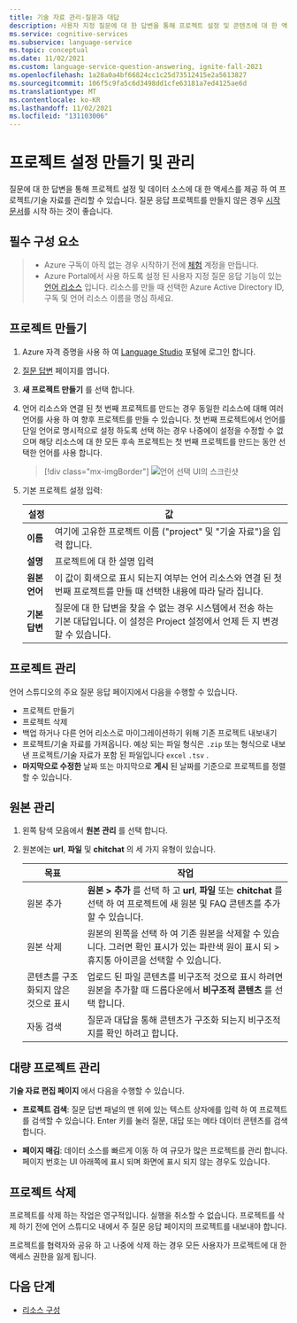 ```yaml
---
title: 기술 자료 관리-질문과 대답
description: 사용자 지정 질문에 대 한 답변을 통해 프로젝트 설정 및 콘텐츠에 대 한 액세스를 제공 하 여 프로젝트를 관리할 수 있습니다.
ms.service: cognitive-services
ms.subservice: language-service
ms.topic: conceptual
ms.date: 11/02/2021
ms.custom: language-service-question-answering, ignite-fall-2021
ms.openlocfilehash: 1a28a0a4bf66824cc1c25d73512415e2a5613827
ms.sourcegitcommit: 106f5c9fa5c6d3498dd1cfe63181a7ed4125ae6d
ms.translationtype: MT
ms.contentlocale: ko-KR
ms.lasthandoff: 11/02/2021
ms.locfileid: "131103006"
---
```

# <a name="create-and-manage-project-settings"></a>프로젝트 설정 만들기 및 관리

질문에 대 한 답변을 통해 프로젝트 설정 및 데이터 소스에 대 한 액세스를 제공 하 여 프로젝트/기술 자료를 관리할 수 있습니다. 질문 응답 프로젝트를 만들지 않은 경우 [시작 문서](create-test-deploy.md)를 시작 하는 것이 좋습니다.

## <a name="prerequisites"></a>필수 구성 요소

> * Azure 구독이 아직 없는 경우 시작하기 전에 [체험](https://azure.microsoft.com/free/cognitive-services/) 계정을 만듭니다.
> * Azure Portal에서 사용 하도록 설정 된 사용자 지정 질문 응답 기능이 있는 [언어 리소스](https://aka.ms/create-language-resource) 입니다. 리소스를 만들 때 선택한 Azure Active Directory ID, 구독 및 언어 리소스 이름을 명심 하세요.

## <a name="create-a-project"></a>프로젝트 만들기

1. Azure 자격 증명을 사용 하 여 [Language Studio](https://language.azure.com/) 포털에 로그인 합니다.

2. [질문 답변](https://language.azure.com/languageStudio/questionAnswering/projects) 페이지를 엽니다.

3. **새 프로젝트 만들기** 를 선택 합니다.

4. 언어 리소스와 연결 된 첫 번째 프로젝트를 만드는 경우 동일한 리소스에 대해 여러 언어를 사용 하 여 향후 프로젝트를 만들 수 있습니다. 첫 번째 프로젝트에서 언어를 단일 언어로 명시적으로 설정 하도록 선택 하는 경우 나중에이 설정을 수정할 수 없으며 해당 리소스에 대 한 모든 후속 프로젝트는 첫 번째 프로젝트를 만드는 동안 선택한 언어를 사용 합니다.

    > [!div class="mx-imgBorder"]
    > ![언어 선택 UI의 스크린샷](../media/manage-knowledge-base/choose-language-option.png)

5. 기본 프로젝트 설정 입력:

    |설정| 값|
    |-------|------|
    |**이름** | 여기에 고유한 프로젝트 이름 ("project" 및 "기술 자료")을 입력 합니다. |
    |**설명** | 프로젝트에 대 한 설명 입력 |
    |**원본 언어** | 이 값이 회색으로 표시 되는지 여부는 언어 리소스와 연결 된 첫 번째 프로젝트를 만들 때 선택한 내용에 따라 달라 집니다.  |
    |**기본 답변** | 질문에 대 한 답변을 찾을 수 없는 경우 시스템에서 전송 하는 기본 대답입니다. 이 설정은 Project 설정에서 언제 든 지 변경할 수 있습니다.

## <a name="manage-projects"></a>프로젝트 관리

언어 스튜디오의 주요 질문 응답 페이지에서 다음을 수행할 수 있습니다.

- 프로젝트 만들기
- 프로젝트 삭제
- 백업 하거나 다른 언어 리소스로 마이그레이션하기 위해 기존 프로젝트 내보내기
- 프로젝트/기술 자료를 가져옵니다. 예상 되는 파일 형식은 `.zip` 또는 형식으로 내보낸 프로젝트/기술 자료가 포함 된 파일입니다 `excel` `.tsv` .
- **마지막으로 수정한** 날짜 또는 마지막으로 **게시** 된 날짜를 기준으로 프로젝트를 정렬할 수 있습니다.

## <a name="manage-sources"></a>원본 관리

1. 왼쪽 탐색 모음에서 **원본 관리** 를 선택 합니다.

1.  원본에는 **url**, **파일** 및 **chitchat** 의 세 가지 유형이 있습니다.

       |목표|작업|
       |--|--|
       |원본 추가|**원본 > 추가** 를 선택 하 고 **url**, **파일** 또는 **chitchat** 를 선택 하 여 프로젝트에 새 원본 및 FAQ 콘텐츠를 추가할 수 있습니다.|
       |원본 삭제|원본의 왼쪽을 선택 하 여 기존 원본을 삭제할 수 있습니다. 그러면 확인 표시가 있는 파란색 원이 표시 되 > 휴지통 아이콘을 선택할 수 있습니다. |
       |콘텐츠를 구조화되지 않은 것으로 표시|업로드 된 파일 콘텐츠를 비구조적 것으로 표시 하려면 원본을 추가할 때 드롭다운에서 **비구조적 콘텐츠** 를 선택 합니다.|
       |자동 검색| 질문과 대답을 통해 콘텐츠가 구조화 되는지 비구조적 지를 확인 하려고 합니다.|

## <a name="manage-large-projects"></a>대량 프로젝트 관리

**기술 자료 편집 페이지** 에서 다음을 수행할 수 있습니다.

* **프로젝트 검색**: 질문 답변 패널의 맨 위에 있는 텍스트 상자에를 입력 하 여 프로젝트를 검색할 수 있습니다. Enter 키를 눌러 질문, 대답 또는 메타 데이터 콘텐츠를 검색 합니다.

* **페이지 매김**: 데이터 소스를 빠르게 이동 하 여 규모가 많은 프로젝트를 관리 합니다. 페이지 번호는 UI 아래쪽에 표시 되며 화면에 표시 되지 않는 경우도 있습니다.

## <a name="delete-project"></a>프로젝트 삭제

프로젝트를 삭제 하는 작업은 영구적입니다. 실행을 취소할 수 없습니다. 프로젝트를 삭제 하기 전에 언어 스튜디오 내에서 주 질문 응답 페이지의 프로젝트를 내보내야 합니다.

프로젝트를 협력자와 공유 하 고 나중에 삭제 하는 경우 모든 사용자가 프로젝트에 대 한 액세스 권한을 잃게 됩니다.

## <a name="next-steps"></a>다음 단계

* [리소스 구성](./configure-resources.md)
